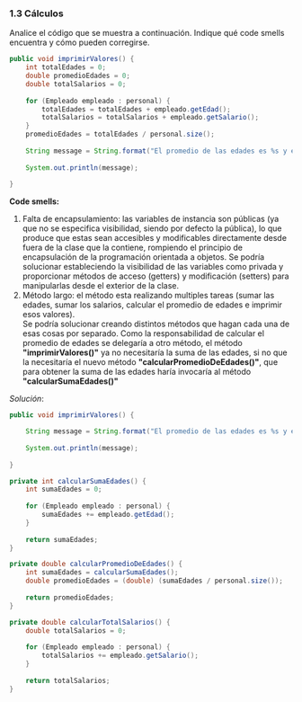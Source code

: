 ### 1.3 Cálculos 
Analice el código que se muestra a continuación. Indique qué code smells encuentra y cómo pueden corregirse.						

```java
public void imprimirValores() {
	int totalEdades = 0;
	double promedioEdades = 0;
	double totalSalarios = 0;
	
	for (Empleado empleado : personal) {
		totalEdades = totalEdades + empleado.getEdad();
		totalSalarios = totalSalarios + empleado.getSalario();
	}
	promedioEdades = totalEdades / personal.size();
		
	String message = String.format("El promedio de las edades es %s y el total de salarios es %s", promedioEdades, totalSalarios);
	
	System.out.println(message);
			
}
```

**Code smells:**
   1. Falta de encapsulamiento: las variables de instancia son públicas (ya que no se especifica visibilidad, siendo por defecto la pública), lo que produce que estas sean accesibles y modificables directamente desde fuera de la clase que la contiene, rompiendo el principio de encapsulación de la programación orientada a objetos. Se podría solucionar estableciendo la visibilidad de las variables como privada y proporcionar métodos de acceso (getters) y modificación (setters) para manipularlas desde el exterior de la clase.
   2. Método largo: el método esta realizando multiples tareas (sumar las edades, sumar los salarios, calcular el promedio de edades e imprimir esos valores).  
   Se podría solucionar creando distintos métodos que hagan cada una de esas cosas por separado. Como la responsabilidad de calcular el promedio de edades se delegaría a otro método, el método **"imprimirValores()"** ya no necesitaría la suma de las edades, si no que la necesitaría el nuevo método **"calcularPromedioDeEdades()"**, que para obtener la suma de las edades haría invocaría al método **"calcularSumaEdades()"**

*Solución*:

```java
public void imprimirValores() {

	String message = String.format("El promedio de las edades es %s y el total de salarios es %s", calcularPromedioDeEdades(), calcularTotalSalarios());
	
	System.out.println(message);
			
}

private int calcularSumaEdades() {
	int sumaEdades = 0;
	
	for (Empleado empleado : personal) {
		sumaEdades += empleado.getEdad();
	}
	
	return sumaEdades;
}

private double calcularPromedioDeEdades() {
	int sumaEdades = calcularSumaEdades();
	double promedioEdades = (double) (sumaEdades / personal.size());
	
	return promedioEdades;
}

private double calcularTotalSalarios() {
	double totalSalarios = 0;
	
	for (Empleado empleado : personal) {
		totalSalarios += empleado.getSalario();
	}
	
	return totalSalarios;
}
```